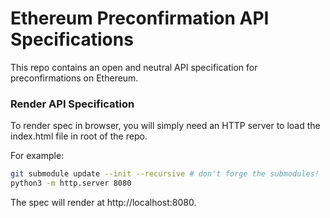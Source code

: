 # Ethereum Preconfirmation API Specifications

This repo contains an open and neutral API specification for preconfirmations on Ethereum.

### Render API Specification
To render spec in browser, you will simply need an HTTP server to load the index.html file in root of the repo.

For example:

```bash
git submodule update --init --recursive # don't forge the submodules!
python3 -m http.server 8080
```

The spec will render at http://localhost:8080.
